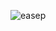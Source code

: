 ![easep](https://github.com/frank4177/ease-test/assets/86233810/40006c88-f7a7-4f00-a313-b53cae15c04d)

